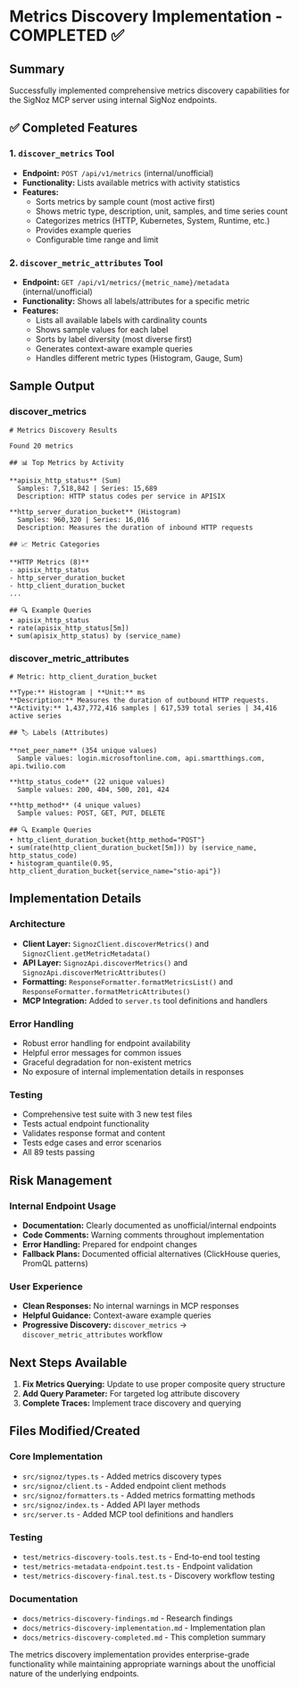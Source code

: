# Metrics Discovery Implementation - COMPLETED ✅

## Summary

Successfully implemented comprehensive metrics discovery capabilities for the SigNoz MCP server using internal SigNoz endpoints.

## ✅ Completed Features

### 1. `discover_metrics` Tool
- **Endpoint:** `POST /api/v1/metrics` (internal/unofficial)
- **Functionality:** Lists available metrics with activity statistics
- **Features:**
  - Sorts metrics by sample count (most active first)
  - Shows metric type, description, unit, samples, and time series count
  - Categorizes metrics (HTTP, Kubernetes, System, Runtime, etc.)
  - Provides example queries
  - Configurable time range and limit

### 2. `discover_metric_attributes` Tool  
- **Endpoint:** `GET /api/v1/metrics/{metric_name}/metadata` (internal/unofficial)
- **Functionality:** Shows all labels/attributes for a specific metric
- **Features:**
  - Lists all available labels with cardinality counts
  - Shows sample values for each label
  - Sorts by label diversity (most diverse first)
  - Generates context-aware example queries
  - Handles different metric types (Histogram, Gauge, Sum)

## Sample Output

### discover_metrics
```
# Metrics Discovery Results

Found 20 metrics

## 📊 Top Metrics by Activity

**apisix_http_status** (Sum)
  Samples: 7,518,842 | Series: 15,689
  Description: HTTP status codes per service in APISIX

**http_server_duration_bucket** (Histogram)
  Samples: 960,320 | Series: 16,016
  Description: Measures the duration of inbound HTTP requests

## 📈 Metric Categories

**HTTP Metrics (8)**
- apisix_http_status
- http_server_duration_bucket
- http_client_duration_bucket
...

## 🔍 Example Queries
• apisix_http_status
• rate(apisix_http_status[5m])
• sum(apisix_http_status) by (service_name)
```

### discover_metric_attributes
```
# Metric: http_client_duration_bucket

**Type:** Histogram | **Unit:** ms
**Description:** Measures the duration of outbound HTTP requests.
**Activity:** 1,437,772,416 samples | 617,539 total series | 34,416 active series

## 🏷️ Labels (Attributes)

**net_peer_name** (354 unique values)
  Sample values: login.microsoftonline.com, api.smartthings.com, api.twilio.com

**http_status_code** (22 unique values)
  Sample values: 200, 404, 500, 201, 424

**http_method** (4 unique values)
  Sample values: POST, GET, PUT, DELETE

## 🔍 Example Queries
• http_client_duration_bucket{http_method="POST"}
• sum(rate(http_client_duration_bucket[5m])) by (service_name, http_status_code)
• histogram_quantile(0.95, http_client_duration_bucket{service_name="stio-api"})
```

## Implementation Details

### Architecture
- **Client Layer:** `SignozClient.discoverMetrics()` and `SignozClient.getMetricMetadata()`
- **API Layer:** `SignozApi.discoverMetrics()` and `SignozApi.discoverMetricAttributes()`
- **Formatting:** `ResponseFormatter.formatMetricsList()` and `ResponseFormatter.formatMetricAttributes()`
- **MCP Integration:** Added to `server.ts` tool definitions and handlers

### Error Handling
- Robust error handling for endpoint availability
- Helpful error messages for common issues
- Graceful degradation for non-existent metrics
- No exposure of internal implementation details in responses

### Testing
- Comprehensive test suite with 3 new test files
- Tests actual endpoint functionality
- Validates response format and content
- Tests edge cases and error scenarios
- All 89 tests passing

## Risk Management

### Internal Endpoint Usage
- **Documentation:** Clearly documented as unofficial/internal endpoints
- **Code Comments:** Warning comments throughout implementation
- **Error Handling:** Prepared for endpoint changes
- **Fallback Plans:** Documented official alternatives (ClickHouse queries, PromQL patterns)

### User Experience
- **Clean Responses:** No internal warnings in MCP responses
- **Helpful Guidance:** Context-aware example queries
- **Progressive Discovery:** `discover_metrics` → `discover_metric_attributes` workflow

## Next Steps Available

1. **Fix Metrics Querying:** Update to use proper composite query structure
2. **Add Query Parameter:** For targeted log attribute discovery
3. **Complete Traces:** Implement trace discovery and querying

## Files Modified/Created

### Core Implementation
- `src/signoz/types.ts` - Added metrics discovery types
- `src/signoz/client.ts` - Added endpoint client methods  
- `src/signoz/formatters.ts` - Added metrics formatting methods
- `src/signoz/index.ts` - Added API layer methods
- `src/server.ts` - Added MCP tool definitions and handlers

### Testing
- `test/metrics-discovery-tools.test.ts` - End-to-end tool testing
- `test/metrics-metadata-endpoint.test.ts` - Endpoint validation
- `test/metrics-discovery-final.test.ts` - Discovery workflow testing

### Documentation  
- `docs/metrics-discovery-findings.md` - Research findings
- `docs/metrics-discovery-implementation.md` - Implementation plan
- `docs/metrics-discovery-completed.md` - This completion summary

The metrics discovery implementation provides enterprise-grade functionality while maintaining appropriate warnings about the unofficial nature of the underlying endpoints.
